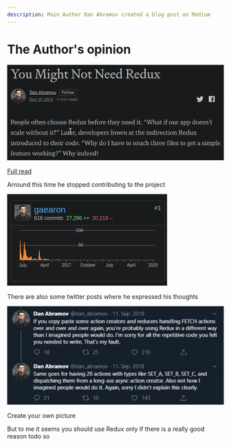 ```yaml
---
description: Main Author Dan Abramov created a blog post on Medium
---
```


# The Author's opinion

![](.gitbook/assets/image%20%281%29.png)

[Full read](https://medium.com/@dan_abramov/you-might-not-need-redux-be46360cf367)

Arround this time he stopped contributing to the project

![](.gitbook/assets/image.png)

There are also some twitter posts where he expressed his thoughts

![](.gitbook/assets/image%20%282%29.png)

Create your own picture

But to me it seems you should use Redux only if there is a really good reason todo so

